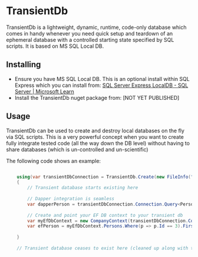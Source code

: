 # TransientDb
TransientDb is a lightweight, dynamic, runtime, code-only database which comes in handy whenever you need quick setup and teardown of an ephemeral database with a controlled starting state specified by SQL scripts. It is based on MS SQL Local DB.

## Installing
- Ensure you have MS SQL Local DB. This is an optional install within SQL Express which you can install from: [SQL Server Express LocalDB - SQL Server | Microsoft Learn](https://learn.microsoft.com/en-us/sql/database-engine/configure-windows/sql-server-express-localdb?view=sql-server-ver16)
- Install the TransientDb nuget package from: [NOT YET PUBLISHED]

## Usage
TransientDb can be used to create and destroy local databases on the fly via SQL scripts. This is a very powerful concept when you want to create fully integrate tested code (all the way down the DB level) without having to share databases (which is un-controlled and un-scientific)

The following code shows an example:

```cs

	using(var transientDbConnection = TransientDb.Create(new FileInfo("CreateCompanyDatabase.sql")))
	{	
		// Transient database starts existing here
		
		// Dapper integration is seamless
		var dapperPerson = transientDbConnection.Connection.Query<Person>("select * from dbo.Persons where Id = 3).FirstOrDefault()
		
		// Create and point your EF DB context to your transient db
		var myEfDbContext = new CompanyContext(transientDbConnection.Connection.ConnectionString);
		var efPerson = myEfDbContext.Persons.Where(p => p.Id == 3).FirstOrDefault();
		
	}
	
	// Transient database ceases to exist here (cleaned up along with the connection)

```